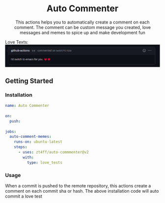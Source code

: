 <h1 align="center">Auto Commenter</h1>
<p align="center">This actions helps you to automatically create a comment on each comment. The comment can be custom message you created, love messages and memes to spice up and make development fun</p>

Love Texts:
![love_test](/readme_resources/love_texts.png)

## Getting Started

### Installation

```yaml
name: Auto Commenter

on:
  push:

jobs:
  auto-comment-memes:
    runs-on: ubuntu-latest
    steps:
      - uses: zt4ff/auto-commmenter@v2
        with:
          type: love_tests
```

### Usage

When a commit is pushed to the remote repository, this actions create a comment on each commit sha or hash.
The above installation code will auto commit a love test
